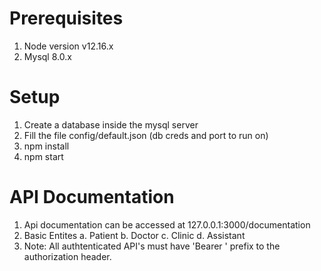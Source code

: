 # Prerequisites
1. Node version v12.16.x
2. Mysql 8.0.x

# Setup
1. Create a database inside the mysql server
2. Fill the file config/default.json (db creds and port to run on)
3. npm install
4. npm start

# API Documentation
1. Api documentation can be accessed at 127.0.0.1:3000/documentation 
2. Basic Entites 
    a. Patient
    b. Doctor
    c. Clinic
    d. Assistant
3. Note: All authtenticated API's must have 'Bearer ' prefix to the authorization header.